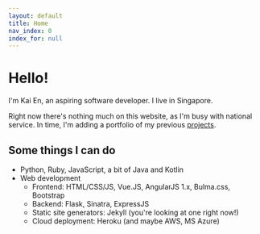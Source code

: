 ```yaml
---
layout: default
title: Home
nav_index: 0
index_for: null
---
```


# Hello!

I'm Kai En, an aspiring software developer. I live in Singapore.

Right now there's nothing much on this website, as I'm busy with national service. 
In time, I'm adding a portfolio of my previous [projects](/projects).

## Some things I can do

* Python, Ruby, JavaScript, a bit of Java and Kotlin
* Web development
	- Frontend: HTML/CSS/JS, Vue.JS, AngularJS 1.x, Bulma.css, Bootstrap
	- Backend: Flask, Sinatra, ExpressJS
	- Static site generators: Jekyll (you're looking at one right now!)
	- Cloud deployment: Heroku (and maybe AWS, MS Azure)



